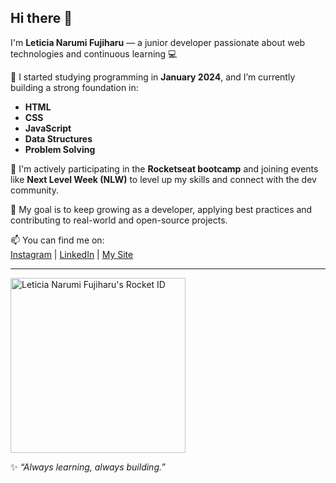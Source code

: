 ## Hi there 👋

I'm **Leticia Narumi Fujiharu** — a junior developer passionate about web technologies and continuous learning 💻

🌱 I started studying programming in **January 2024**, and I’m currently building a strong foundation in:  
- **HTML**
- **CSS**
- **JavaScript**
- **Data Structures**
- **Problem Solving**

🚀 I'm actively participating in the **Rocketseat bootcamp** and joining events like **Next Level Week (NLW)** to level up my skills and connect with the dev community.

🎯 My goal is to keep growing as a developer, applying best practices and contributing to real-world and open-source projects.

📫 You can find me on:  
[Instagram](https://www.instagram.com/narumi.ink) | [LinkedIn](https://www.linkedin.com/in/leticia-narumi-fujiharu-7957a0283/) | [My Site](https://leticianarumi.github.io/Narumi.ink/)

---

<a href="https://app.rocketseat.com.br/me/leticia-narumi-fujiharu-05390">
<img src="https://app.rocketseat.com.br/api/rocketid/share?slug=leticia-narumi-fujiharu-05390&type=card" width="280" alt="Leticia Narumi Fujiharu's Rocket ID"/></a>

✨ *“Always learning, always building.”*

